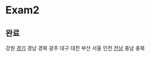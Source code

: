 # Exam2

## 완료
강원
[경기](https://github.com/Harry010117/Exam2/tree/master/%EA%B2%BD%EA%B8%B02)
경남
경북
광주
대구
대전
부산
서울
인천
[전남](https://github.com/Harry010117/Exam2/tree/master/%EC%A0%84%EB%82%A82)
충남
충북
